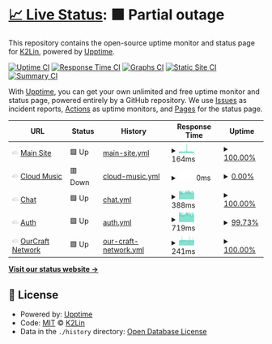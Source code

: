 # [📈 Live Status](https://status.k2lin.com): <!--live status--> **🟧 Partial outage**

This repository contains the open-source uptime monitor and status page for [K2Lin](https://k2lin.com/), powered by [Upptime](https://github.com/upptime/upptime).

[![Uptime CI](https://github.com/K2Lin-Daniel/K2Lin_Status/workflows/Uptime%20CI/badge.svg)](https://github.com/K2Lin-Daniel/K2Lin_Status/actions?query=workflow%3A%22Uptime+CI%22)
[![Response Time CI](https://github.com/K2Lin-Daniel/K2Lin_Status/workflows/Response%20Time%20CI/badge.svg)](https://github.com/K2Lin-Daniel/K2Lin_Status/actions?query=workflow%3A%22Response+Time+CI%22)
[![Graphs CI](https://github.com/K2Lin-Daniel/K2Lin_Status/workflows/Graphs%20CI/badge.svg)](https://github.com/K2Lin-Daniel/K2Lin_Status/actions?query=workflow%3A%22Graphs+CI%22)
[![Static Site CI](https://github.com/K2Lin-Daniel/K2Lin_Status/workflows/Static%20Site%20CI/badge.svg)](https://github.com/K2Lin-Daniel/K2Lin_Status/actions?query=workflow%3A%22Static+Site+CI%22)
[![Summary CI](https://github.com/K2Lin-Daniel/K2Lin_Status/workflows/Summary%20CI/badge.svg)](https://github.com/K2Lin-Daniel/K2Lin_Status/actions?query=workflow%3A%22Summary+CI%22)

With [Upptime](https://upptime.js.org), you can get your own unlimited and free uptime monitor and status page, powered entirely by a GitHub repository. We use [Issues](https://github.com/K2Lin-Daniel/K2Lin_Status/issues) as incident reports, [Actions](https://github.com/K2Lin-Daniel/K2Lin_Status/actions) as uptime monitors, and [Pages](https://status.k2lin.com) for the status page.

<!--start: status pages-->
<!-- This summary is generated by Upptime (https://github.com/upptime/upptime) -->
<!-- Do not edit this manually, your changes will be overwritten -->
<!-- prettier-ignore -->
| URL | Status | History | Response Time | Uptime |
| --- | ------ | ------- | ------------- | ------ |
| <img alt="" src="https://raw.githubusercontent.com/K2Lin-Daniel/K2Lin_Status/master/assets/Cloud-Icon.png" height="13"> [Main Site](https://k2lin.com) | 🟩 Up | [main-site.yml](https://github.com/K2Lin-Daniel/K2Lin_Status/commits/HEAD/history/main-site.yml) | <details><summary><img alt="Response time graph" src="./graphs/main-site/response-time-week.png" height="20"> 164ms</summary><br><a href="https://status.k2lin.com/history/main-site"><img alt="Response time 170" src="https://img.shields.io/endpoint?url=https%3A%2F%2Fraw.githubusercontent.com%2FK2Lin-Daniel%2FK2Lin_Status%2FHEAD%2Fapi%2Fmain-site%2Fresponse-time.json"></a><br><a href="https://status.k2lin.com/history/main-site"><img alt="24-hour response time 144" src="https://img.shields.io/endpoint?url=https%3A%2F%2Fraw.githubusercontent.com%2FK2Lin-Daniel%2FK2Lin_Status%2FHEAD%2Fapi%2Fmain-site%2Fresponse-time-day.json"></a><br><a href="https://status.k2lin.com/history/main-site"><img alt="7-day response time 164" src="https://img.shields.io/endpoint?url=https%3A%2F%2Fraw.githubusercontent.com%2FK2Lin-Daniel%2FK2Lin_Status%2FHEAD%2Fapi%2Fmain-site%2Fresponse-time-week.json"></a><br><a href="https://status.k2lin.com/history/main-site"><img alt="30-day response time 184" src="https://img.shields.io/endpoint?url=https%3A%2F%2Fraw.githubusercontent.com%2FK2Lin-Daniel%2FK2Lin_Status%2FHEAD%2Fapi%2Fmain-site%2Fresponse-time-month.json"></a><br><a href="https://status.k2lin.com/history/main-site"><img alt="1-year response time 169" src="https://img.shields.io/endpoint?url=https%3A%2F%2Fraw.githubusercontent.com%2FK2Lin-Daniel%2FK2Lin_Status%2FHEAD%2Fapi%2Fmain-site%2Fresponse-time-year.json"></a></details> | <details><summary><a href="https://status.k2lin.com/history/main-site">100.00%</a></summary><a href="https://status.k2lin.com/history/main-site"><img alt="All-time uptime 98.00%" src="https://img.shields.io/endpoint?url=https%3A%2F%2Fraw.githubusercontent.com%2FK2Lin-Daniel%2FK2Lin_Status%2FHEAD%2Fapi%2Fmain-site%2Fuptime.json"></a><br><a href="https://status.k2lin.com/history/main-site"><img alt="24-hour uptime 100.00%" src="https://img.shields.io/endpoint?url=https%3A%2F%2Fraw.githubusercontent.com%2FK2Lin-Daniel%2FK2Lin_Status%2FHEAD%2Fapi%2Fmain-site%2Fuptime-day.json"></a><br><a href="https://status.k2lin.com/history/main-site"><img alt="7-day uptime 100.00%" src="https://img.shields.io/endpoint?url=https%3A%2F%2Fraw.githubusercontent.com%2FK2Lin-Daniel%2FK2Lin_Status%2FHEAD%2Fapi%2Fmain-site%2Fuptime-week.json"></a><br><a href="https://status.k2lin.com/history/main-site"><img alt="30-day uptime 100.00%" src="https://img.shields.io/endpoint?url=https%3A%2F%2Fraw.githubusercontent.com%2FK2Lin-Daniel%2FK2Lin_Status%2FHEAD%2Fapi%2Fmain-site%2Fuptime-month.json"></a><br><a href="https://status.k2lin.com/history/main-site"><img alt="1-year uptime 100.00%" src="https://img.shields.io/endpoint?url=https%3A%2F%2Fraw.githubusercontent.com%2FK2Lin-Daniel%2FK2Lin_Status%2FHEAD%2Fapi%2Fmain-site%2Fuptime-year.json"></a></details>
| <img alt="" src="https://raw.githubusercontent.com/K2Lin-Daniel/K2Lin_Status/master/assets/Cloud-Icon.png" height="13"> [Cloud Music](https://music.k2lin.com) | 🟥 Down | [cloud-music.yml](https://github.com/K2Lin-Daniel/K2Lin_Status/commits/HEAD/history/cloud-music.yml) | <details><summary><img alt="Response time graph" src="./graphs/cloud-music/response-time-week.png" height="20"> 0ms</summary><br><a href="https://status.k2lin.com/history/cloud-music"><img alt="Response time 139" src="https://img.shields.io/endpoint?url=https%3A%2F%2Fraw.githubusercontent.com%2FK2Lin-Daniel%2FK2Lin_Status%2FHEAD%2Fapi%2Fcloud-music%2Fresponse-time.json"></a><br><a href="https://status.k2lin.com/history/cloud-music"><img alt="24-hour response time 0" src="https://img.shields.io/endpoint?url=https%3A%2F%2Fraw.githubusercontent.com%2FK2Lin-Daniel%2FK2Lin_Status%2FHEAD%2Fapi%2Fcloud-music%2Fresponse-time-day.json"></a><br><a href="https://status.k2lin.com/history/cloud-music"><img alt="7-day response time 0" src="https://img.shields.io/endpoint?url=https%3A%2F%2Fraw.githubusercontent.com%2FK2Lin-Daniel%2FK2Lin_Status%2FHEAD%2Fapi%2Fcloud-music%2Fresponse-time-week.json"></a><br><a href="https://status.k2lin.com/history/cloud-music"><img alt="30-day response time 137" src="https://img.shields.io/endpoint?url=https%3A%2F%2Fraw.githubusercontent.com%2FK2Lin-Daniel%2FK2Lin_Status%2FHEAD%2Fapi%2Fcloud-music%2Fresponse-time-month.json"></a><br><a href="https://status.k2lin.com/history/cloud-music"><img alt="1-year response time 139" src="https://img.shields.io/endpoint?url=https%3A%2F%2Fraw.githubusercontent.com%2FK2Lin-Daniel%2FK2Lin_Status%2FHEAD%2Fapi%2Fcloud-music%2Fresponse-time-year.json"></a></details> | <details><summary><a href="https://status.k2lin.com/history/cloud-music">0.00%</a></summary><a href="https://status.k2lin.com/history/cloud-music"><img alt="All-time uptime 90.06%" src="https://img.shields.io/endpoint?url=https%3A%2F%2Fraw.githubusercontent.com%2FK2Lin-Daniel%2FK2Lin_Status%2FHEAD%2Fapi%2Fcloud-music%2Fuptime.json"></a><br><a href="https://status.k2lin.com/history/cloud-music"><img alt="24-hour uptime 0.00%" src="https://img.shields.io/endpoint?url=https%3A%2F%2Fraw.githubusercontent.com%2FK2Lin-Daniel%2FK2Lin_Status%2FHEAD%2Fapi%2Fcloud-music%2Fuptime-day.json"></a><br><a href="https://status.k2lin.com/history/cloud-music"><img alt="7-day uptime 0.00%" src="https://img.shields.io/endpoint?url=https%3A%2F%2Fraw.githubusercontent.com%2FK2Lin-Daniel%2FK2Lin_Status%2FHEAD%2Fapi%2Fcloud-music%2Fuptime-week.json"></a><br><a href="https://status.k2lin.com/history/cloud-music"><img alt="30-day uptime 0.00%" src="https://img.shields.io/endpoint?url=https%3A%2F%2Fraw.githubusercontent.com%2FK2Lin-Daniel%2FK2Lin_Status%2FHEAD%2Fapi%2Fcloud-music%2Fuptime-month.json"></a><br><a href="https://status.k2lin.com/history/cloud-music"><img alt="1-year uptime 77.22%" src="https://img.shields.io/endpoint?url=https%3A%2F%2Fraw.githubusercontent.com%2FK2Lin-Daniel%2FK2Lin_Status%2FHEAD%2Fapi%2Fcloud-music%2Fuptime-year.json"></a></details>
| <img alt="" src="https://raw.githubusercontent.com/K2Lin-Daniel/K2Lin_Status/master/assets/Cloud-Icon.png" height="13"> [Chat](https://chat.k2lin.com) | 🟩 Up | [chat.yml](https://github.com/K2Lin-Daniel/K2Lin_Status/commits/HEAD/history/chat.yml) | <details><summary><img alt="Response time graph" src="./graphs/chat/response-time-week.png" height="20"> 388ms</summary><br><a href="https://status.k2lin.com/history/chat"><img alt="Response time 439" src="https://img.shields.io/endpoint?url=https%3A%2F%2Fraw.githubusercontent.com%2FK2Lin-Daniel%2FK2Lin_Status%2FHEAD%2Fapi%2Fchat%2Fresponse-time.json"></a><br><a href="https://status.k2lin.com/history/chat"><img alt="24-hour response time 368" src="https://img.shields.io/endpoint?url=https%3A%2F%2Fraw.githubusercontent.com%2FK2Lin-Daniel%2FK2Lin_Status%2FHEAD%2Fapi%2Fchat%2Fresponse-time-day.json"></a><br><a href="https://status.k2lin.com/history/chat"><img alt="7-day response time 388" src="https://img.shields.io/endpoint?url=https%3A%2F%2Fraw.githubusercontent.com%2FK2Lin-Daniel%2FK2Lin_Status%2FHEAD%2Fapi%2Fchat%2Fresponse-time-week.json"></a><br><a href="https://status.k2lin.com/history/chat"><img alt="30-day response time 400" src="https://img.shields.io/endpoint?url=https%3A%2F%2Fraw.githubusercontent.com%2FK2Lin-Daniel%2FK2Lin_Status%2FHEAD%2Fapi%2Fchat%2Fresponse-time-month.json"></a><br><a href="https://status.k2lin.com/history/chat"><img alt="1-year response time 438" src="https://img.shields.io/endpoint?url=https%3A%2F%2Fraw.githubusercontent.com%2FK2Lin-Daniel%2FK2Lin_Status%2FHEAD%2Fapi%2Fchat%2Fresponse-time-year.json"></a></details> | <details><summary><a href="https://status.k2lin.com/history/chat">100.00%</a></summary><a href="https://status.k2lin.com/history/chat"><img alt="All-time uptime 99.64%" src="https://img.shields.io/endpoint?url=https%3A%2F%2Fraw.githubusercontent.com%2FK2Lin-Daniel%2FK2Lin_Status%2FHEAD%2Fapi%2Fchat%2Fuptime.json"></a><br><a href="https://status.k2lin.com/history/chat"><img alt="24-hour uptime 100.00%" src="https://img.shields.io/endpoint?url=https%3A%2F%2Fraw.githubusercontent.com%2FK2Lin-Daniel%2FK2Lin_Status%2FHEAD%2Fapi%2Fchat%2Fuptime-day.json"></a><br><a href="https://status.k2lin.com/history/chat"><img alt="7-day uptime 100.00%" src="https://img.shields.io/endpoint?url=https%3A%2F%2Fraw.githubusercontent.com%2FK2Lin-Daniel%2FK2Lin_Status%2FHEAD%2Fapi%2Fchat%2Fuptime-week.json"></a><br><a href="https://status.k2lin.com/history/chat"><img alt="30-day uptime 100.00%" src="https://img.shields.io/endpoint?url=https%3A%2F%2Fraw.githubusercontent.com%2FK2Lin-Daniel%2FK2Lin_Status%2FHEAD%2Fapi%2Fchat%2Fuptime-month.json"></a><br><a href="https://status.k2lin.com/history/chat"><img alt="1-year uptime 99.80%" src="https://img.shields.io/endpoint?url=https%3A%2F%2Fraw.githubusercontent.com%2FK2Lin-Daniel%2FK2Lin_Status%2FHEAD%2Fapi%2Fchat%2Fuptime-year.json"></a></details>
| <img alt="" src="https://raw.githubusercontent.com/K2Lin-Daniel/K2Lin_Status/master/assets/Cloud-Icon.png" height="13"> [Auth](https://auth.k2lin.com) | 🟩 Up | [auth.yml](https://github.com/K2Lin-Daniel/K2Lin_Status/commits/HEAD/history/auth.yml) | <details><summary><img alt="Response time graph" src="./graphs/auth/response-time-week.png" height="20"> 719ms</summary><br><a href="https://status.k2lin.com/history/auth"><img alt="Response time 729" src="https://img.shields.io/endpoint?url=https%3A%2F%2Fraw.githubusercontent.com%2FK2Lin-Daniel%2FK2Lin_Status%2FHEAD%2Fapi%2Fauth%2Fresponse-time.json"></a><br><a href="https://status.k2lin.com/history/auth"><img alt="24-hour response time 685" src="https://img.shields.io/endpoint?url=https%3A%2F%2Fraw.githubusercontent.com%2FK2Lin-Daniel%2FK2Lin_Status%2FHEAD%2Fapi%2Fauth%2Fresponse-time-day.json"></a><br><a href="https://status.k2lin.com/history/auth"><img alt="7-day response time 719" src="https://img.shields.io/endpoint?url=https%3A%2F%2Fraw.githubusercontent.com%2FK2Lin-Daniel%2FK2Lin_Status%2FHEAD%2Fapi%2Fauth%2Fresponse-time-week.json"></a><br><a href="https://status.k2lin.com/history/auth"><img alt="30-day response time 733" src="https://img.shields.io/endpoint?url=https%3A%2F%2Fraw.githubusercontent.com%2FK2Lin-Daniel%2FK2Lin_Status%2FHEAD%2Fapi%2Fauth%2Fresponse-time-month.json"></a><br><a href="https://status.k2lin.com/history/auth"><img alt="1-year response time 729" src="https://img.shields.io/endpoint?url=https%3A%2F%2Fraw.githubusercontent.com%2FK2Lin-Daniel%2FK2Lin_Status%2FHEAD%2Fapi%2Fauth%2Fresponse-time-year.json"></a></details> | <details><summary><a href="https://status.k2lin.com/history/auth">99.73%</a></summary><a href="https://status.k2lin.com/history/auth"><img alt="All-time uptime 96.97%" src="https://img.shields.io/endpoint?url=https%3A%2F%2Fraw.githubusercontent.com%2FK2Lin-Daniel%2FK2Lin_Status%2FHEAD%2Fapi%2Fauth%2Fuptime.json"></a><br><a href="https://status.k2lin.com/history/auth"><img alt="24-hour uptime 100.00%" src="https://img.shields.io/endpoint?url=https%3A%2F%2Fraw.githubusercontent.com%2FK2Lin-Daniel%2FK2Lin_Status%2FHEAD%2Fapi%2Fauth%2Fuptime-day.json"></a><br><a href="https://status.k2lin.com/history/auth"><img alt="7-day uptime 99.73%" src="https://img.shields.io/endpoint?url=https%3A%2F%2Fraw.githubusercontent.com%2FK2Lin-Daniel%2FK2Lin_Status%2FHEAD%2Fapi%2Fauth%2Fuptime-week.json"></a><br><a href="https://status.k2lin.com/history/auth"><img alt="30-day uptime 99.94%" src="https://img.shields.io/endpoint?url=https%3A%2F%2Fraw.githubusercontent.com%2FK2Lin-Daniel%2FK2Lin_Status%2FHEAD%2Fapi%2Fauth%2Fuptime-month.json"></a><br><a href="https://status.k2lin.com/history/auth"><img alt="1-year uptime 99.99%" src="https://img.shields.io/endpoint?url=https%3A%2F%2Fraw.githubusercontent.com%2FK2Lin-Daniel%2FK2Lin_Status%2FHEAD%2Fapi%2Fauth%2Fuptime-year.json"></a></details>
| <img alt="" src="https://raw.githubusercontent.com/K2Lin-Daniel/K2Lin_Status/master/assets/Cloud-Icon.png" height="13"> [OurCraft Network](mc.ocn.moe) | 🟩 Up | [our-craft-network.yml](https://github.com/K2Lin-Daniel/K2Lin_Status/commits/HEAD/history/our-craft-network.yml) | <details><summary><img alt="Response time graph" src="./graphs/our-craft-network/response-time-week.png" height="20"> 241ms</summary><br><a href="https://status.k2lin.com/history/our-craft-network"><img alt="Response time 248" src="https://img.shields.io/endpoint?url=https%3A%2F%2Fraw.githubusercontent.com%2FK2Lin-Daniel%2FK2Lin_Status%2FHEAD%2Fapi%2Four-craft-network%2Fresponse-time.json"></a><br><a href="https://status.k2lin.com/history/our-craft-network"><img alt="24-hour response time 250" src="https://img.shields.io/endpoint?url=https%3A%2F%2Fraw.githubusercontent.com%2FK2Lin-Daniel%2FK2Lin_Status%2FHEAD%2Fapi%2Four-craft-network%2Fresponse-time-day.json"></a><br><a href="https://status.k2lin.com/history/our-craft-network"><img alt="7-day response time 241" src="https://img.shields.io/endpoint?url=https%3A%2F%2Fraw.githubusercontent.com%2FK2Lin-Daniel%2FK2Lin_Status%2FHEAD%2Fapi%2Four-craft-network%2Fresponse-time-week.json"></a><br><a href="https://status.k2lin.com/history/our-craft-network"><img alt="30-day response time 239" src="https://img.shields.io/endpoint?url=https%3A%2F%2Fraw.githubusercontent.com%2FK2Lin-Daniel%2FK2Lin_Status%2FHEAD%2Fapi%2Four-craft-network%2Fresponse-time-month.json"></a><br><a href="https://status.k2lin.com/history/our-craft-network"><img alt="1-year response time 248" src="https://img.shields.io/endpoint?url=https%3A%2F%2Fraw.githubusercontent.com%2FK2Lin-Daniel%2FK2Lin_Status%2FHEAD%2Fapi%2Four-craft-network%2Fresponse-time-year.json"></a></details> | <details><summary><a href="https://status.k2lin.com/history/our-craft-network">100.00%</a></summary><a href="https://status.k2lin.com/history/our-craft-network"><img alt="All-time uptime 96.33%" src="https://img.shields.io/endpoint?url=https%3A%2F%2Fraw.githubusercontent.com%2FK2Lin-Daniel%2FK2Lin_Status%2FHEAD%2Fapi%2Four-craft-network%2Fuptime.json"></a><br><a href="https://status.k2lin.com/history/our-craft-network"><img alt="24-hour uptime 100.00%" src="https://img.shields.io/endpoint?url=https%3A%2F%2Fraw.githubusercontent.com%2FK2Lin-Daniel%2FK2Lin_Status%2FHEAD%2Fapi%2Four-craft-network%2Fuptime-day.json"></a><br><a href="https://status.k2lin.com/history/our-craft-network"><img alt="7-day uptime 100.00%" src="https://img.shields.io/endpoint?url=https%3A%2F%2Fraw.githubusercontent.com%2FK2Lin-Daniel%2FK2Lin_Status%2FHEAD%2Fapi%2Four-craft-network%2Fuptime-week.json"></a><br><a href="https://status.k2lin.com/history/our-craft-network"><img alt="30-day uptime 100.00%" src="https://img.shields.io/endpoint?url=https%3A%2F%2Fraw.githubusercontent.com%2FK2Lin-Daniel%2FK2Lin_Status%2FHEAD%2Fapi%2Four-craft-network%2Fuptime-month.json"></a><br><a href="https://status.k2lin.com/history/our-craft-network"><img alt="1-year uptime 99.69%" src="https://img.shields.io/endpoint?url=https%3A%2F%2Fraw.githubusercontent.com%2FK2Lin-Daniel%2FK2Lin_Status%2FHEAD%2Fapi%2Four-craft-network%2Fuptime-year.json"></a></details>

<!--end: status pages-->

[**Visit our status website →**](https://status.k2lin.com)

## 📄 License

- Powered by: [Upptime](https://github.com/upptime/upptime)
- Code: [MIT](./LICENSE) © [K2Lin](https://k2lin.com/)
- Data in the `./history` directory: [Open Database License](https://opendatacommons.org/licenses/odbl/1-0/)
